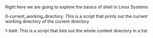 Right here we are going to explore the basics of shell in Linux Systems

0-current_working_directory: This is a script that prints out the
current working directory of the current directory 

1-listit: This is a script that lists out the whole content directory in a list
